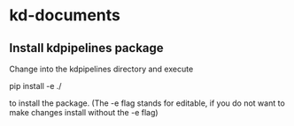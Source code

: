 # kd-documents


## Install kdpipelines package
Change into the kdpipelines directory and execute

pip install -e ./

to install the package. (The -e flag stands for editable, if you do not want to make changes install without the -e flag)
